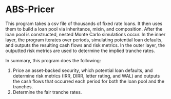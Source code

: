 # ABS-Pricer

This program takes a csv file of thousands of fixed rate loans. It then uses them to build a loan pool via inheritance, mixin, and composition. After the loan pool is constructed, nested Monte Carlo simulations occur. In the inner layer, the program iterates over periods, simulating potential loan defaults, and outputs the resulting cash flows and risk metrics. In the outer layer, the outputted risk metrics are used to determine the implied tranche rates.

In summary, this program does the following:
1) Price an asset-backed security, which potential loan defaults, and determine risk metrics (IRR, DIRR, letter rating, and WAL) and outputs the cash flows that occurred each period for both the loan pool and the tranches.
2) Determine the fair tranche rates.
